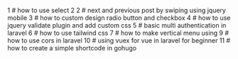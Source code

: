 
1 # how to use select 2
2 # next and previous post by swiping using jquery mobile
3 # how to custom design radio button and checkbox
4 # how to use jquery validate plugin and add custom css
5 # basic multi authentication in laravel
6 # how to use tailwind css
7 # how to make vertical menu using
9 # how to use cors in laravel
10 # using vuex for vue in laravel for beginner
11 # how to create a simple shortcode in gohugo
